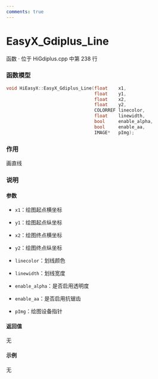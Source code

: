 ```yaml
---
comments: true
---
```


# EasyX_Gdiplus_Line
函数 · 位于 HiGdiplus.cpp 中第 238 行

### 函数模型

```cpp
void HiEasyX::EasyX_Gdiplus_Line(float 	  x1,
								 float 	  y1,
								 float 	  x2,
								 float 	  y2,
								 COLORREF linecolor,
								 float 	  linewidth,
								 bool 	  enable_alpha,
								 bool 	  enable_aa,
         						 IMAGE*   pImg);
```

### 作用
画直线

### 说明
#### 参数
- `x1`：绘图起点横坐标

- `y1`：绘图起点纵坐标

- `x2`：绘图终点横坐标

- `y2`：绘图终点纵坐标

- `linecolor`：划线颜色

- `linewidth`：划线宽度

- `enable_alpha`：是否启用透明度

- `enable_aa`：是否启用抗锯齿

- `pImg`：绘图设备指针

#### 返回值
无

#### 示例
无